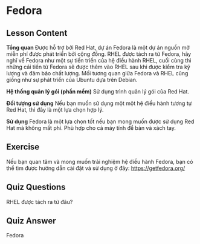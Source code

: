 # Fedora

## Lesson Content

<b>Tổng quan</b>
Được hỗ trợ bởi Red Hat, dự án Fedora là một dự án nguồn mở miễn phí được phát triển bởi cộng đồng. RHEL được tách ra từ Fedora, hãy nghĩ về Fedora như một sự tiến triển của hệ điều hành RHEL, cuối cùng thì những cải tiến từ Fedora sẽ được thêm vào RHEL sau khi được kiểm tra kỹ lượng và đảm bảo chất lượng. Mối tương quan giữa Fedora và RHEL cũng giống như sự phát triển của Ubuntu dựa trên Debian.  

<b>Hệ thống quản lý gói (phần mềm)</b>
Sử dụng trình quản lý gói của Red Hat.

<b>Đối tượng sử dụng</b>
Nếu bạn muốn sử dụng một một hệ điều hành tương tự Red Hat, thì đây là một lựa chọn hợp lý.

<b>Sử dụng</b>
Fedora là một lựa chọn tốt nếu bạn mong muốn được sử dụng Red Hat mà không mất phí. Phù hợp cho cả máy tính để bàn và xách tay.

## Exercise

Nếu bạn quan tâm và mong muốn trải nghiệm hệ điều hành Fedora, bạn có thể tìm được hướng dẫn cài đặt và sử dụng ở đây: <a href='https://getfedora.org/'>https://getfedora.org/</a>

## Quiz Questions

RHEL được tách ra từ đâu?

## Quiz Answer

Fedora